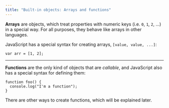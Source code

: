 ```yaml
---
title: "Built-in objects: Arrays and functions"
---
```


**Arrays** are objects, which treat properties with numeric keys (i.e. `0`,
`1`, `2`, ...) in a special way. For all purposes, they behave like arrays in
other languages.

JavaScript has a special syntax for creating arrays, `[value, value, ...]`:

```
var arr = [1, 2];
```

---

**Functions** are the only kind of objects that are *callable*, and JavaScript
also has a special syntax for defining them:

```
function foo() {
  console.log("I'm a function");
}
```

There are other ways to create functions, which will be explained later.
